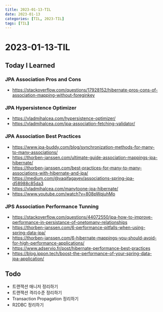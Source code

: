 ```yaml
---
title: 2023-01-13-TIL
date: 2023-01-13
categories: [TIL, 2023-TIL]
tags: [TIL]
---
```


# 2023-01-13-TIL

## Today I Learned

### JPA Association Pros and Cons

- https://stackoverflow.com/questions/17928152/hibernate-pros-cons-of-association-mapping-without-foreginkey

### JPA Hypersistence Optimizer

- https://vladmihalcea.com/hypersistence-optimizer/
- https://vladmihalcea.com/jpa-association-fetching-validator/

### JPA Association Best Practices

- https://www.jpa-buddy.com/blog/synchronization-methods-for-many-to-many-associations/
- https://thorben-janssen.com/ultimate-guide-association-mappings-jpa-hibernate/
- https://thorben-janssen.com/best-practices-for-many-to-many-associations-with-hibernate-and-jpa/
- https://medium.com/@vaqifagayev/associations-spring-jpa-d58988c85da3
- https://vladmihalcea.com/manytoone-jpa-hibernate/
- https://www.youtube.com/watch?v=808pWqjuhMo

### JPS Association Performance Tunning

- https://stackoverflow.com/questions/44072550/jpa-how-to-improve-performance-in-persistance-of-onetomany-relationships
- https://thorben-janssen.com/6-performance-pitfalls-when-using-spring-data-jpa/
- https://thorben-janssen.com/6-hibernate-mappings-you-should-avoid-for-high-performance-applications/
- https://www.adservio.fr/post/hibernate-performance-best-practices
- https://blog.ippon.tech/boost-the-performance-of-your-spring-data-jpa-application/


## Todo

- 트랜잭션 매니저 정리하기
- 트랜잭션 격리수준 정리하기
- Transaction Propagation 정리하기
- R2DBC 정리하기
